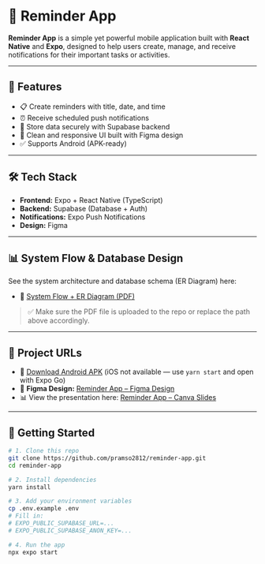 # 🧠 Reminder App

**Reminder App** is a simple yet powerful mobile application built with **React Native** and **Expo**, designed to help users create, manage, and receive notifications for their important tasks or activities.

---

## 🚀 Features

- 📋 Create reminders with title, date, and time
- ⏰ Receive scheduled push notifications
- 🧠 Store data securely with Supabase backend
- 📱 Clean and responsive UI built with Figma design
- ✅ Supports Android (APK-ready)

---

## 🛠️ Tech Stack

- **Frontend:** Expo + React Native (TypeScript)
- **Backend:** Supabase (Database + Auth)
- **Notifications:** Expo Push Notifications
- **Design:** Figma

---

## 📊 System Flow & Database Design

See the system architecture and database schema (ER Diagram) here:

- 📄 [System Flow + ER Diagram (PDF)](./reminder-system-flow-er-diagram.pdf)

> ✅ Make sure the PDF file is uploaded to the repo or replace the path above accordingly.

---

## 🔗 Project URLs
- 🔧 [Download Android APK](https://expo.dev/accounts/petchprams/projects/reminder-app/builds/8ea5275c-fae7-4944-b770-19709af5d19f) (iOS not available — use `yarn start` and open with Expo Go)
- 🎨 **Figma Design:** [Reminder App – Figma Design](https://www.figma.com/design/kScqYpSSJF7qdH3Q6pa8ve/Reminder-App?node-id=0-1&t=fdOdVuh1I9d5AvZf-1)
- 📊 View the presentation here: [Reminder App – Canva Slides](https://www.canva.com/design/DAGtgGANotc/MW_4xKEdPYw3OiQhNzs1uw/edit)
---

## 🧪 Getting Started

```bash
# 1. Clone this repo
git clone https://github.com/pramso2812/reminder-app.git
cd reminder-app

# 2. Install dependencies
yarn install

# 3. Add your environment variables
cp .env.example .env
# Fill in:
# EXPO_PUBLIC_SUPABASE_URL=...
# EXPO_PUBLIC_SUPABASE_ANON_KEY=...

# 4. Run the app
npx expo start

